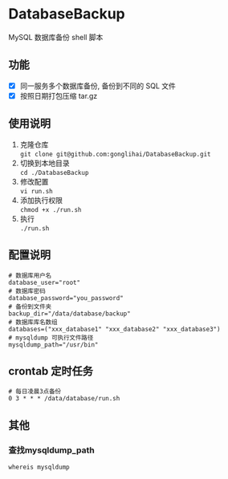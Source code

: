# DatabaseBackup

MySQL 数据库备份 shell 脚本

## 功能
- [x] 同一服务多个数据库备份, 备份到不同的 SQL 文件
- [x] 按照日期打包压缩 tar.gz

## 使用说明
1. 克隆仓库  
 `git clone git@github.com:gonglihai/DatabaseBackup.git`
2. 切换到本地目录  
 `cd ./DatabaseBackup`
3. 修改配置  
`vi run.sh`  
4. 添加执行权限  
`chmod +x ./run.sh`
5. 执行  
`./run.sh`

## 配置说明
 ``` shell
# 数据库用户名
database_user="root"
# 数据库密码
database_password="you_password"
# 备份到文件夹
backup_dir="/data/database/backup"
# 数据库库名数组
databases=("xxx_database1" "xxx_database2" "xxx_database3")
# mysqldump 可执行文件路径
mysqldump_path="/usr/bin"
```

## crontab 定时任务
``` shell
# 每日凌晨3点备份
0 3 * * * /data/database/run.sh
```

## 其他
### 查找mysqldump_path 
`whereis mysqldump`

